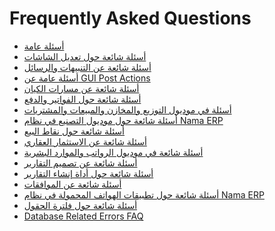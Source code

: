 <div class="ignore-in-full-text-search">

# Frequently Asked Questions
  - [أسئلة عامة](/faq/general-faq.md)
  - [أسئلة شائعة حول تعديل الشاشات](/faq/screen-modifier-faq.md)
  - [أسئلة شائعة عن التنبيهات والرسائل](/faq/notification-fq.md)
  - [أسئلة عامة عن GUI Post Actions](/faq/gui-post-actions-faq.md)
  - [أسئلة شائعة عن مسارات الكيان](/faq/entity-flow-faq.md)
  - [أسئلة شائعة حول الفواتير والدفع](/faq/invoices-faq.md)
  - [أسئلة في موديول التوزيع والمخازن والمبيعات والمشتريات](/faq/supply-chain-faq.md)
  - [أسئلة شائعة حول موديول التصنيع في نظام Nama ERP](/faq/manufacturing-faq.md)
  - [أسئلة شائعة حول نقاط البيع](/faq/pos-faq.md)
  - [أسئلة شائعة عن الاستثمار العقاري](/faq/real-estate-fq.md)
  - [أسئلة شائعة في موديول الرواتب والموارد البشرية](/faq/human-resources-faq.md)
  - [أسئلة شائعة عن تصميم التقارير](/faq/report-faq.md)
  - [أسئلة شائعة حول أداة إنشاء التقارير](/faq/report-wizard-faq.md)
  - [أسئلة شائعة عن الموافقات](/faq/approvals-faq.md)
  - [أسئلة شائعة حول تطبيقات الهواتف المحمولة في نظام Nama ERP](/faq/mobile-apps-faq.md)
  - [أسئلة شائعة حول فلترة الحقول](/faq/field-filter-faq.md)
  - [Database Related Errors FAQ](/faq/database-error-related-faq.md)

</div>
